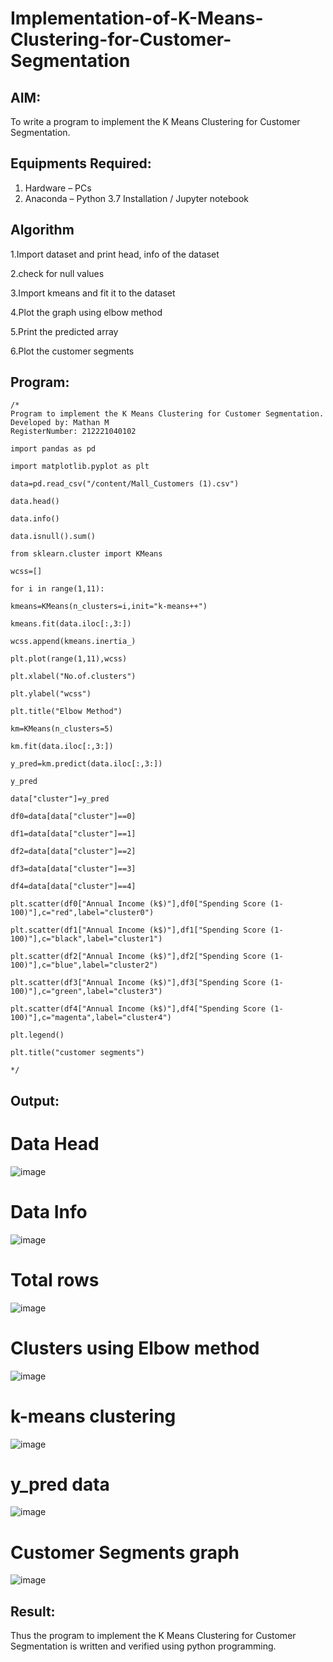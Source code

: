 # Implementation-of-K-Means-Clustering-for-Customer-Segmentation

## AIM:
To write a program to implement the K Means Clustering for Customer Segmentation.

## Equipments Required:
1. Hardware – PCs
2. Anaconda – Python 3.7 Installation / Jupyter notebook

## Algorithm
1.Import dataset and print head, info of the dataset

2.check for null values

3.Import kmeans and fit it to the dataset

4.Plot the graph using elbow method

5.Print the predicted array

6.Plot the customer segments

## Program:
```
/*
Program to implement the K Means Clustering for Customer Segmentation.
Developed by: Mathan M
RegisterNumber: 212221040102
```
```
import pandas as pd

import matplotlib.pyplot as plt

data=pd.read_csv("/content/Mall_Customers (1).csv")

data.head()

data.info()

data.isnull().sum()

from sklearn.cluster import KMeans

wcss=[]

for i in range(1,11):

kmeans=KMeans(n_clusters=i,init="k-means++")

kmeans.fit(data.iloc[:,3:])

wcss.append(kmeans.inertia_)

plt.plot(range(1,11),wcss)

plt.xlabel("No.of.clusters")

plt.ylabel("wcss")

plt.title("Elbow Method")

km=KMeans(n_clusters=5)

km.fit(data.iloc[:,3:])

y_pred=km.predict(data.iloc[:,3:])

y_pred

data["cluster"]=y_pred

df0=data[data["cluster"]==0]

df1=data[data["cluster"]==1]

df2=data[data["cluster"]==2]

df3=data[data["cluster"]==3]

df4=data[data["cluster"]==4]

plt.scatter(df0["Annual Income (k$)"],df0["Spending Score (1-100)"],c="red",label="cluster0")

plt.scatter(df1["Annual Income (k$)"],df1["Spending Score (1-100)"],c="black",label="cluster1")

plt.scatter(df2["Annual Income (k$)"],df2["Spending Score (1-100)"],c="blue",label="cluster2")

plt.scatter(df3["Annual Income (k$)"],df3["Spending Score (1-100)"],c="green",label="cluster3")

plt.scatter(df4["Annual Income (k$)"],df4["Spending Score (1-100)"],c="magenta",label="cluster4")

plt.legend()

plt.title("customer segments")

*/
```

## Output:
# Data Head
![image](https://github.com/poojaanbu0/Implementation-of-K-Means-Clustering-for-Customer-Segmentation/assets/119390329/d1464b78-a213-4899-a6a6-961efcfe69c4)

# Data Info
![image](https://github.com/poojaanbu0/Implementation-of-K-Means-Clustering-for-Customer-Segmentation/assets/119390329/7d205035-e45b-413c-8b44-f27bba77d7d8)

# Total rows
![image](https://github.com/poojaanbu0/Implementation-of-K-Means-Clustering-for-Customer-Segmentation/assets/119390329/1d43c7b3-9a09-4bb2-8c6c-4046b5d9e4e6)

# Clusters using Elbow method
![image](https://github.com/poojaanbu0/Implementation-of-K-Means-Clustering-for-Customer-Segmentation/assets/119390329/489a603d-fce5-4434-8d99-e4fb302730e1)

# k-means clustering
![image](https://github.com/poojaanbu0/Implementation-of-K-Means-Clustering-for-Customer-Segmentation/assets/119390329/8f76f12f-b6b1-4d48-8fad-115b42a385a1)

# y_pred data
![image](https://github.com/poojaanbu0/Implementation-of-K-Means-Clustering-for-Customer-Segmentation/assets/119390329/e6c389a8-1152-47cf-89d5-f3126b2e0e16)

# Customer Segments graph
![image](https://github.com/poojaanbu0/Implementation-of-K-Means-Clustering-for-Customer-Segmentation/assets/119390329/0405c1ef-6c0a-4cd7-9f43-7114f26b0cc7)

## Result:
Thus the program to implement the K Means Clustering for Customer Segmentation is written and verified using python programming.

